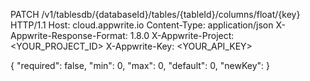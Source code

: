 PATCH /v1/tablesdb/{databaseId}/tables/{tableId}/columns/float/{key} HTTP/1.1
Host: cloud.appwrite.io
Content-Type: application/json
X-Appwrite-Response-Format: 1.8.0
X-Appwrite-Project: <YOUR_PROJECT_ID>
X-Appwrite-Key: <YOUR_API_KEY>

{
  "required": false,
  "min": 0,
  "max": 0,
  "default": 0,
  "newKey": 
}
